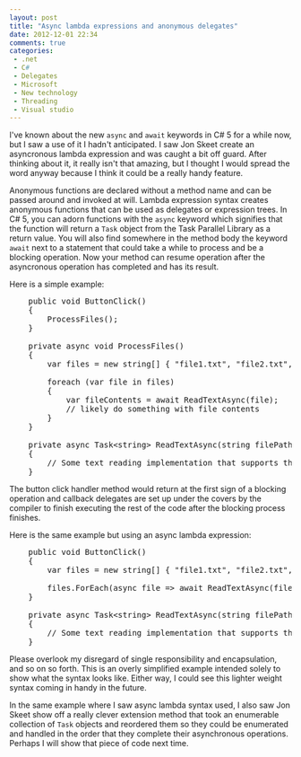 ```yaml
---
layout: post
title: "Async lambda expressions and anonymous delegates"
date: 2012-12-01 22:34
comments: true
categories:
 - .net
 - C#
 - Delegates
 - Microsoft
 - New technology
 - Threading
 - Visual studio
---
```


I've known about the new `async` and `await` keywords in C# 5 for a while now,
but I saw a use of it I hadn't anticipated. I saw Jon Skeet create an
asyncronous lambda expression and was caught a bit off guard. After thinking
about it, it really isn't that amazing, but I thought I would spread the word
anyway because I think it could be a really handy feature.

Anonymous functions are declared without a method name and can be passed around
and invoked at will. Lambda expression syntax creates anonymous functions that
can be used as delegates or expression trees. In C# 5, you can adorn functions
with the `async` keyword which signifies that the function will return a `Task`
object from the Task Parallel Library as a return value. You will also find
somewhere in the method body the keyword `await` next to a statement that could
take a while to process and be a blocking operation. Now your method can resume
operation after the asyncronous operation has completed and has its result.

Here is a simple example:

<pre class="brush: csharp">
    public void ButtonClick()
    {
        ProcessFiles();
    }

    private async void ProcessFiles()
    {
        var files = new string[] { "file1.txt", "file2.txt", "file3.txt" };

        foreach (var file in files)
        {
            var fileContents = await ReadTextAsync(file);
            // likely do something with file contents
        }
    }

    private async Task&lt;string&gt; ReadTextAsync(string filePath)
    {
        // Some text reading implementation that supports the TPL
    }
</pre>

The button click handler method would return at the first sign of a blocking
operation and callback delegates are set up under the covers by the compiler to
finish executing the rest of the code after the blocking process finishes.

Here is the same example but using an async lambda expression:

<pre class="brush: csharp">
    public void ButtonClick()
    {
        var files = new string[] { "file1.txt", "file2.txt", "file3.txt" };

        files.ForEach(async file => await ReadTextAsync(file));
    }

    private async Task&lt;string&gt; ReadTextAsync(string filePath)
    {
        // Some text reading implementation that supports the TPL
    }
</pre>

Please overlook my disregard of single responsibility and encapsulation, and so
on so forth. This is an overly simplified example intended solely to show what
the syntax looks like. Either way, I could see this lighter weight syntax coming
in handy in the future.

In the same example where I saw async lambda syntax used, I also saw Jon Skeet
show off a really clever extension method that took an enumerable collection of
`Task` objects and reordered them so they could be enumerated and handled in the
order that they complete their asynchronous operations. Perhaps I will show that
piece of code next time.
